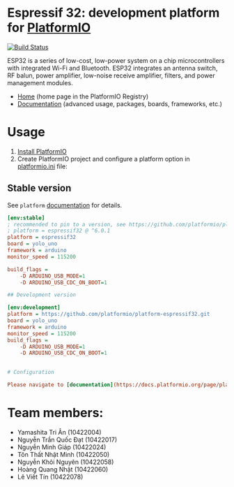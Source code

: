 # Espressif 32: development platform for [PlatformIO](https://platformio.org)

[![Build Status](https://github.com/platformio/platform-espressif32/workflows/Examples/badge.svg)](https://github.com/platformio/platform-espressif32/actions)

ESP32 is a series of low-cost, low-power system on a chip microcontrollers with integrated Wi-Fi and Bluetooth. ESP32 integrates an antenna switch, RF balun, power amplifier, low-noise receive amplifier, filters, and power management modules.

* [Home](https://registry.platformio.org/platforms/platformio/espressif32) (home page in the PlatformIO Registry)
* [Documentation](https://docs.platformio.org/page/platforms/espressif32.html) (advanced usage, packages, boards, frameworks, etc.)

# Usage

1. [Install PlatformIO](https://platformio.org)
2. Create PlatformIO project and configure a platform option in [platformio.ini](https://docs.platformio.org/page/projectconf.html) file:

## Stable version

See `platform` [documentation](https://docs.platformio.org/en/latest/projectconf/sections/env/options/platform/platform.html#projectconf-env-platform) for details.

```ini
[env:stable]
; recommended to pin to a version, see https://github.com/platformio/platform-espressif32/releases
; platform = espressif32 @ ^6.0.1
platform = espressif32
board = yolo_uno
framework = arduino
monitor_speed = 115200

build_flags =
    -D ARDUINO_USB_MODE=1
    -D ARDUINO_USB_CDC_ON_BOOT=1

## Development version

[env:development]
platform = https://github.com/platformio/platform-espressif32.git
board = yolo_uno
framework = arduino
monitor_speed = 115200
build_flags =
    -D ARDUINO_USB_MODE=1
    -D ARDUINO_USB_CDC_ON_BOOT=1

    
# Configuration

Please navigate to [documentation](https://docs.platformio.org/page/platforms/espressif32.html).

```
# Team members:
- Yamashita Tri Ân (10422004)
- Nguyễn Trần Quốc Đạt (10422017)
- Nguyễn Minh Giáp (10422024)
- Tôn Thất Nhật Minh (10422050)
- Nguyễn Khôi Nguyên (10422058)
- Hoàng Quang Nhật (10422060)
- Lê Viết Tín (10422078)
